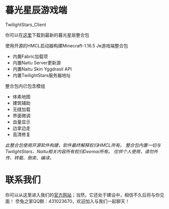 # 暮光星辰游戏端
TwilightStars_Client

你可以在[这里](https://github.com/Deemai/TwilightStars_Client/releases)下载到最新的暮光星辰整合包

使用开源的HMCL启动器构建Minecraft-1.16.5 Je游戏端整合包
  - 内置Fabric加载项
  - 内置Naitu Server更新源
  - 内置Naitu Skin Yggdrasil API
  - 内置TwilightStars服务器地址

整合包内已包含模组
  - 体素地图
  - 建筑辅助
  - 无缝加载
  - 界面微调
  - 血量显示
  - 边拿边走
  - 高清修复

*此整合包使用开源软件构建，软件最终解释权归HMCL所有。*
*整合包内置一切与TwilightStars、Naitu相关内容所有权归Deemai所有。*
*仅供个人使用，请勿外传、转载、倒卖、编译。*

# 联系我们

你可以从这里进入我们的[官方网站](https://naitua.cn/mgxc)；当然，它还处于建设中，相信不久后将与你见面！
奈兔之家QQ群：431023670，欢迎加入与我们一起聊天！